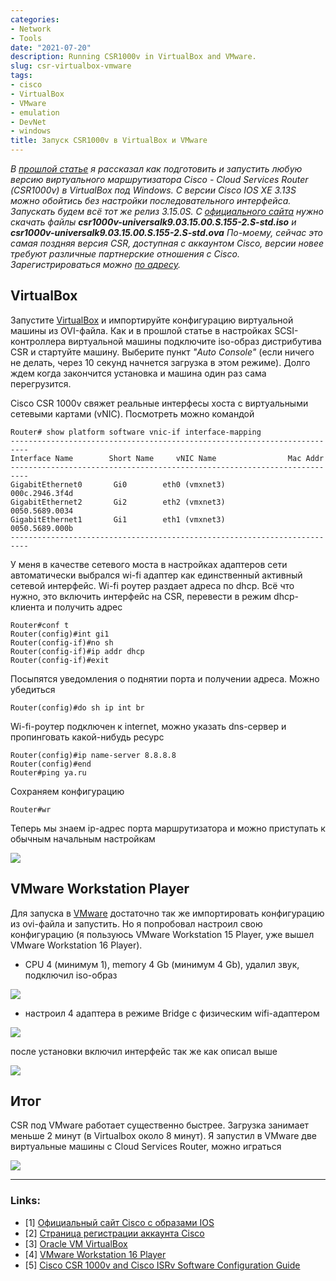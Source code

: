 ```yaml
---
categories:
- Network
- Tools
date: "2021-07-20"
description: Running CSR1000v in VirtualBox and VMware.
slug: csr-virtualbox-vmware
tags:
- cisco
- VirtualBox
- VMware
- emulation
- DevNet
- windows
title: Запуск CSR1000v в VirtualBox и VMware
---
```


*В [прошлой статье](https://vostbur.github.io/csr1000v-virtualbox-setup/) я рассказал как подготовить и запустить любую версию виртуального маршрутизатора Cisco - Cloud Services Router (СSR1000v) в VirtualBox под Windows. С версии Cisco IOS XE 3.13S можно обойтись без настройки последовательного интерфейса. Запускать будем всё тот же релиз 3.15.0S. С [официального сайта](https://software.cisco.com/download/home/284364978/type/282046477/release/3.15.0S) нужно скачать файлы **csr1000v-universalk9.03.15.00.S.155-2.S-std.iso** и **csr1000v-universalk9.03.15.00.S.155-2.S-std.ova** По-моему, сейчас это самая поздняя версия CSR, доступная с аккаунтом Cisco, версии новее требуют различные партнерские отношения с Cisco. Зарегистрироваться можно [по адресу](https://id.cisco.com/signin/register).*

## VirtualBox

Запустите [VirtualBox](https://www.virtualbox.org/) и импортируйте конфигурацию виртуальной машины из OVI-файла. Как и в прошлой статье в настройках SCSI-контроллера виртуальной машины подключите iso-образ дистрибутива CSR и стартуйте машину. Выберите пункт *"Auto Console"* (если ничего не делать, через 10 секунд начнется загрузка в этом режиме). Долго ждем когда закончится установка и машина один раз сама перегрузится.

Cisco CSR 1000v свяжет реальные интерфесы хоста с виртуальными сетевыми картами (vNIC). Посмотреть можно командой
    
    Router# show platform software vnic-if interface-mapping
    --------------------------------------------------------------------------
    Interface Name        Short Name     vNIC Name                Mac Addr
    --------------------------------------------------------------------------
    GigabitEthernet0       Gi0        eth0 (vmxnet3)           000c.2946.3f4d
    GigabitEthernet2       Gi2        eth2 (vmxnet3)           0050.5689.0034
    GigabitEthernet1       Gi1        eth1 (vmxnet3)           0050.5689.000b
    --------------------------------------------------------------------------

У меня в качестве сетевого моста в настройках адаптеров сети автоматически выбрался wi-fi адаптер как единственный активный сетевой интерфейс. Wi-fi роутер раздает адреса по dhcp. Всё что нужно, это включить интерфейс на CSR, перевеcти в режим dhcp-клиента  и получить адрес 

    Router#conf t
    Router(config)#int gi1
    Router(config-if)#no sh
    Router(config-if)#ip addr dhcp
    Router(config-if)#exit
    
Посыпятся уведомления о поднятии порта и получении адреса. Можно убедиться

    Router(config)#do sh ip int br

Wi-fi-роутер подключен к internet, можно указать dns-сервер и пропинговать какой-нибудь ресурс

    Router(config)#ip name-server 8.8.8.8
    Router(config)#end
    Router#ping ya.ru

Сохраняем конфигурацию

    Router#wr

Теперь мы знаем ip-адрес порта маршрутизатора и можно приступать к обычным начальным настройкам

![](/images/csr-virtualbox-vmware/ping-ya-ru-from-csr.PNG)

## VMware Workstation Player 

Для запуска в [VMware](https://www.vmware.com/ru/products/workstation-player/workstation-player-evaluation.html) достаточно так же импортировать конфигурацию из ovi-файла и запустить. Но я попробовал настроил свою конфигурацию (я пользуюсь VMware Workstation 15 Player, уже вышел VMware Workstation 16 Player).

- CPU 4 (минимум 1), memory 4 Gb (минимум 4 Gb), удалил звук, подключил iso-образ

![](/images/csr-virtualbox-vmware/csr-vmware-settings.PNG)

- настроил 4 адаптера в режиме Bridge с физическим wifi-адаптером

![](/images/csr-virtualbox-vmware/csr-vmware-net-settings.PNG)

после установки включил интерфейс так же как описал выше

![](/images/csr-virtualbox-vmware/csr-vmware-result.PNG)

## Итог

CSR под VMware работает существенно быстрее. Загрузка занимает меньше 2 минут (в Virtualbox около 8 минут). Я запустил в VMware две виртуальные машины с Cloud Services Router, можно играться

![](/images/csr-virtualbox-vmware/csrs-interconnection.PNG)

----
### Links:

- [1] [Официальный сайт Cisco с образами IOS](https://software.cisco.com/download/home/284364978/type/282046477/release/3.15.0S)
- [2] [Страница регистрации аккаунта Cisco](https://id.cisco.com/signin/register)
- [3] [Oracle VM VirtualBox](https://www.virtualbox.org/)
- [4] [VMware Workstation 16 Player](https://www.vmware.com/ru/products/workstation-player/workstation-player-evaluation.html)
- [5] [Cisco CSR 1000v and Cisco ISRv Software Configuration Guide](https://www.cisco.com/c/en/us/td/docs/routers/csr1000/software/configuration/b_CSR1000v_Configuration_Guide.html)

